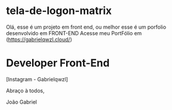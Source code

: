 # tela-de-logon-matrix
Olá, esse é um projeto em front end, ou melhor esse é um porfolio desenvolvido em FRONT-END
Acesse meu PortFólio em (https://gabrielqwzl.cloud/)

# Developer Front-End

[Instagram - Gabrielqwzl]


Abraço à todos,

 João Gabriel

